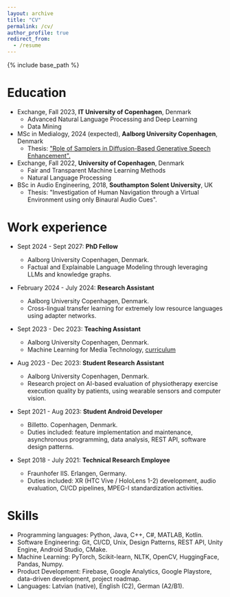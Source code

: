 ```yaml
---
layout: archive
title: "CV"
permalink: /cv/
author_profile: true
redirect_from:
  - /resume
---
```


{% include base_path %}

Education
======
* Exchange, Fall 2023, **IT University of Copenhagen**, Denmark
  * Advanced Natural Language Processing and Deep Learning
  * Data Mining
* MSc in Medialogy, 2024 (expected), **Aalborg University Copenhagen**, Denmark
  * Thesis: ["Role of Samplers in Diffusion-Based Generative Speech Enhancement".](https://ernlavr.github.io/portfolio/portfolio-2/)
* Exchange, Fall 2022, **University of Copenhagen**, Denmark
  * Fair and Transparent Machine Learning Methods
  * Natural Language Processing
* BSc in Audio Engineering, 2018, **Southampton Solent University**, UK
  * Thesis: "Investigation of Human Navigation through a Virtual Environment using only Binaural Audio Cues".

Work experience
======
* Sept 2024 - Sept 2027: **PhD Fellow**
  * Aalborg University Copenhagen, Denmark.
  * Factual and Explainable Language Modeling through leveraging LLMs and knowledge graphs.

* February 2024 - July 2024: **Research Assistant**
  * Aalborg University Copenhagen, Denmark.
  * Cross-lingual transfer learning for extremely low resource languages using adapter networks.

* Sept 2023 - Dec 2023: **Teaching Assistant**
  * Aalborg University Copenhagen, Denmark.
  * Machine Learning for Media Technology, [curriculum](https://github.com/SMC-AAU-CPH/ML-For-Beginners)

* Aug 2023 - Dec 2023: **Student Research Assistant**
  * Aalborg University Copenhagen, Denmark.
  * Research project on AI-based evaluation of physiotherapy exercise execution quality by patients, using wearable sensors and computer vision.

* Sept 2021 - Aug 2023: **Student Android Developer**
  * Billetto. Copenhagen, Denmark.
  * Duties included: feature implementation and maintenance, asynchronous programming, data analysis, REST API, software design patterns.

* Sept 2018 - July 2021: **Technical Research Employee**
  * Fraunhofer IIS. Erlangen, Germany.
  * Duties included: XR (HTC Vive / HoloLens 1-2) development, audio evaluation, CI/CD pipelines, MPEG-I standardization activities.
  
Skills
======
* Programming languages: Python, Java, C++, C#, MATLAB, Kotlin.
* Software Engineering: Git, CI/CD, Unix, Design Patterns, REST API, Unity Engine, Android Studio, CMake.
* Machine Learning: PyTorch, Scikit-learn, NLTK, OpenCV, HuggingFace, Pandas, Numpy.
* Product Development: Firebase, Google Analytics, Google Playstore, data-driven development, project roadmap.
* Languages: Latvian (native), English (C2), German (A2/B1).

